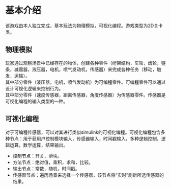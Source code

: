 # 基本介绍
该游戏由本人独立完成，基本玩法为物理模拟，可视化编程。游戏类型为2D关卡类。    
## 物理模拟
玩家通过观察场景中已经存在的物体，创建各种零件（绗架结构，车轮，齿轮，链条，减震器，液压器，电机，喷气发动机，传感器）来完成各种任务（移动，触发，运输）。  
其中部分零件（液压器，电机，喷气发动机）为可编程零件。可编程零件可以通过设计可视化逻辑来控制行为。    
其中部分零件（速度传感器，距离传感器，角度传感器）为传感器零件。传感器是可视化编程的输入类型的一种。  
## 可视化编程
对于可编程传感器，可以对其进行类似simulink的可视化编程。可视化编程包含多种节点：用于获用户控制模块输入，传感器输入，时间戳输入，多种逻辑控制，逻辑运算，数学运算，结果输出。  
* 控制节点：开关，滑块。
* 方法节点：绝对值，乘积，求和，比较。
* 输出节点：常数，随机，时间戳。
* 传感器节点：遍历场景来选择一个传感器，该节点将“实时”刷新所选传感器的结果。  
## 
